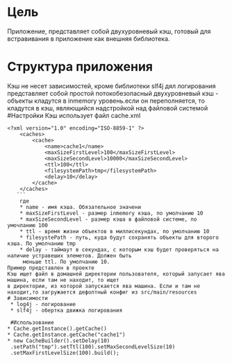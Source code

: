 # Цель
Приложение, представляет собой двухуровневый кэш, готовый для встравивания в приложение как внешняя библиотека.

# Структура приложения

Кэш не несет зависимостей, кроме библиотеки slf4j дял логирования
представляет собой простой потокобезопасный двухуровневый кэш - объекты кладутся в inmemory уровень.если он
 переполняется, то кладутся в кэш, являющийся надстройкой над  файловой системой
 #Настройки
 Кэш использует файл cache.xml
 ```
 <?xml version="1.0" encoding="ISO-8859-1" ?>
     <caches>
         <cache>
             <name>cache1</name>
             <maxSizeFirstLevel>100</maxSizeFirstLevel>
             <maxSizeSecondLevel>10000</maxSizeSecondLevel>
             <ttl>100</ttl>
             <filesystemPath>tmp</filesystemPath>
             <delay>10</delay>
         </cache>
     </caches>
    ```
     где
     * name - имя кэша. Обязательное значени
     * maxSizeFirstLevel - размер inmemory кэша, по умолчанию 10
     * maxSizeSecondLevel - размер кэша в файловой системе, по умочланию 100
     * ttl - время жизни объектов в миллисекундах, по умолчанию 10
     * filesystePath - путь, куда будут сохранять объекты для второго кэша. По умолчанию tmp
     * delay - таймаут в секундах, с которым кэш будет проверяться на наличие устравеших элеметов. Должен быть
      меньше ttl. По умолчанию 10.
 Пример представлен в проекте
 Кэш ищет файл в домашней директории пользователя, который запусает ява машина, если там не находит, то ищет
 в директории, из которой запускается ява машина. Если и там не находит,то загружается дефолтный конфиг из src/main/resources
 # Зависимости
  * log4j - логирование
  * slf4j - обертка движка логирования

  #Использование
 * Cache.getInstance().getCache()
 * Cache.getInstance.getCache("cache1")
 * new CacheBuilder().setDelay(10)
  .setPath("tmp").setTtl(100).setMaxSecondLevelSize(10)
  .setMaxFirstLevelSize(100).build();
